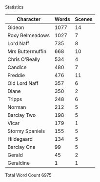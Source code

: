 Statistics

|Character     |Words     |Scenes |
| --- | --- | --- |
|Gideon|1077|14|
|Roxy Belmeadows|1027|7|
|Lord Naff|735|8|
|Mrs Buttermuffin|668|10|
|Chris O'Really|534|4|
|Candice|480|7|
|Freddie|476|11|
|Old Lord Naff|357|6|
|Diane|350|2|
|Tripps|248|6|
|Norman|212|5|
|Barclay Two|198|5|
|Vicar|179|1|
|Stormy Spaniels|155|5|
|Hildegaard|134|5|
|Barclay One|99|5|
|Gerald|45|2|
|Geraldine|1|1|

Total Word Count 6975
